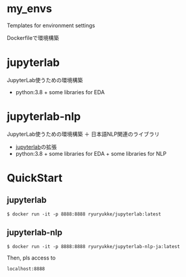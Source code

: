 # my_envs
Templates for environment settings

Dockerfileで環境構築

# jupyterlab
JupyterLab使うための環境構築
- python:3.8 + some libraries for EDA

# jupyterlab-nlp

JupyterLab使うための環境構築 ＋ 日本語NLP関連のライブラリ
- [jupyterlab](https://github.com/ryuryukke/my_envs/tree/master/jupyterlab)の拡張
- python:3.8 + some libraries for EDA + some libraries for NLP

# QuickStart
## jupyterlab
```
$ docker run -it -p 8888:8888 ryuryukke/jupyterlab:latest
```
## jupyterlab-nlp
```
$ docker run -it -p 8888:8888 ryuryukke/jupyterlab-nlp-ja:latest
```
Then, pls access to
```
localhost:8888
```
